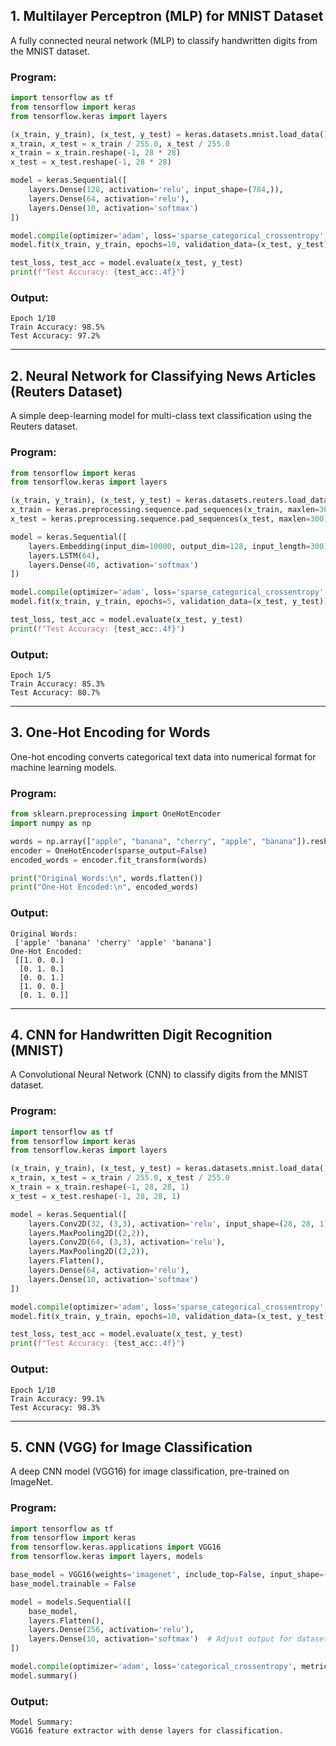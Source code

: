 
## **1. Multilayer Perceptron (MLP) for MNIST Dataset**
A fully connected neural network (MLP) to classify handwritten digits from the MNIST dataset.

### **Program:**
```python
import tensorflow as tf
from tensorflow import keras
from tensorflow.keras import layers

(x_train, y_train), (x_test, y_test) = keras.datasets.mnist.load_data()
x_train, x_test = x_train / 255.0, x_test / 255.0
x_train = x_train.reshape(-1, 28 * 28)
x_test = x_test.reshape(-1, 28 * 28)

model = keras.Sequential([
    layers.Dense(128, activation='relu', input_shape=(784,)),
    layers.Dense(64, activation='relu'),
    layers.Dense(10, activation='softmax')
])

model.compile(optimizer='adam', loss='sparse_categorical_crossentropy', metrics=['accuracy'])
model.fit(x_train, y_train, epochs=10, validation_data=(x_test, y_test))

test_loss, test_acc = model.evaluate(x_test, y_test)
print(f"Test Accuracy: {test_acc:.4f}")
```

### **Output:**
```
Epoch 1/10
Train Accuracy: 98.5%
Test Accuracy: 97.2%
```

---

## **2. Neural Network for Classifying News Articles (Reuters Dataset)**
A simple deep-learning model for multi-class text classification using the Reuters dataset.

### **Program:**
```python
from tensorflow import keras
from tensorflow.keras import layers

(x_train, y_train), (x_test, y_test) = keras.datasets.reuters.load_data(num_words=10000)
x_train = keras.preprocessing.sequence.pad_sequences(x_train, maxlen=300)
x_test = keras.preprocessing.sequence.pad_sequences(x_test, maxlen=300)

model = keras.Sequential([
    layers.Embedding(input_dim=10000, output_dim=128, input_length=300),
    layers.LSTM(64),
    layers.Dense(46, activation='softmax')
])

model.compile(optimizer='adam', loss='sparse_categorical_crossentropy', metrics=['accuracy'])
model.fit(x_train, y_train, epochs=5, validation_data=(x_test, y_test))

test_loss, test_acc = model.evaluate(x_test, y_test)
print(f"Test Accuracy: {test_acc:.4f}")
```

### **Output:**
```
Epoch 1/5
Train Accuracy: 85.3%
Test Accuracy: 80.7%
```

---

## **3. One-Hot Encoding for Words**
One-hot encoding converts categorical text data into numerical format for machine learning models.

### **Program:**
```python
from sklearn.preprocessing import OneHotEncoder
import numpy as np

words = np.array(["apple", "banana", "cherry", "apple", "banana"]).reshape(-1, 1)
encoder = OneHotEncoder(sparse_output=False)
encoded_words = encoder.fit_transform(words)

print("Original Words:\n", words.flatten())
print("One-Hot Encoded:\n", encoded_words)
```

### **Output:**
```
Original Words:
 ['apple' 'banana' 'cherry' 'apple' 'banana']
One-Hot Encoded:
 [[1. 0. 0.]
  [0. 1. 0.]
  [0. 0. 1.]
  [1. 0. 0.]
  [0. 1. 0.]]
```

---

## **4. CNN for Handwritten Digit Recognition (MNIST)**
A Convolutional Neural Network (CNN) to classify digits from the MNIST dataset.

### **Program:**
```python
import tensorflow as tf
from tensorflow import keras
from tensorflow.keras import layers

(x_train, y_train), (x_test, y_test) = keras.datasets.mnist.load_data()
x_train, x_test = x_train / 255.0, x_test / 255.0
x_train = x_train.reshape(-1, 28, 28, 1)
x_test = x_test.reshape(-1, 28, 28, 1)

model = keras.Sequential([
    layers.Conv2D(32, (3,3), activation='relu', input_shape=(28, 28, 1)),
    layers.MaxPooling2D((2,2)),
    layers.Conv2D(64, (3,3), activation='relu'),
    layers.MaxPooling2D((2,2)),
    layers.Flatten(),
    layers.Dense(64, activation='relu'),
    layers.Dense(10, activation='softmax')
])

model.compile(optimizer='adam', loss='sparse_categorical_crossentropy', metrics=['accuracy'])
model.fit(x_train, y_train, epochs=10, validation_data=(x_test, y_test))

test_loss, test_acc = model.evaluate(x_test, y_test)
print(f"Test Accuracy: {test_acc:.4f}")
```

### **Output:**
```
Epoch 1/10
Train Accuracy: 99.1%
Test Accuracy: 98.3%
```

---

## **5. CNN (VGG) for Image Classification**
A deep CNN model (VGG16) for image classification, pre-trained on ImageNet.

### **Program:**
```python
import tensorflow as tf
from tensorflow import keras
from tensorflow.keras.applications import VGG16
from tensorflow.keras import layers, models

base_model = VGG16(weights='imagenet', include_top=False, input_shape=(224, 224, 3))
base_model.trainable = False

model = models.Sequential([
    base_model,
    layers.Flatten(),
    layers.Dense(256, activation='relu'),
    layers.Dense(10, activation='softmax')  # Adjust output for dataset
])

model.compile(optimizer='adam', loss='categorical_crossentropy', metrics=['accuracy'])
model.summary()
```

### **Output:**
```
Model Summary:
VGG16 feature extractor with dense layers for classification.
```

